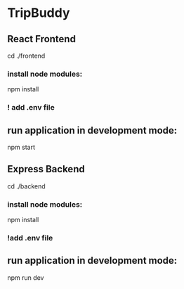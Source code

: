 # TripBuddy

## React Frontend

cd ./frontend
### install node modules:
npm install

### ! add .env file

## run application in development mode:
npm start

## Express Backend

cd ./backend
### install node modules:
npm install

### !add .env file

## run application in development mode:
npm run dev
